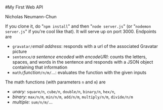 #My First Web API

Nicholas Neumann-Chun

If you clone it, do "`npm install`" and then "`node server.js`" (or "`nodemon server.js`" if you're cool like that). It will serve up on port 3000. Endpoints are

- `gravatar/`_email address_: responds with a url of the associated Gravatar picture
- `sentence/`_a sentence encoded with encodeURI_: counts the letters, spaces, and words in the sentence and responds with a JSON object containing that information
- `math/`_function_`/n/m/`...: evaluates the function with the given inputs

The math functions (with parameters `n` and `m`) are

- *unary:* `square/n`, `cube/n`, `double/n`, `binary/n`, `hex/n`,
- *binary:* `max/n/m`, `min/n/m`, `add/n/m`, `multiply/n/m`, `divide/n/m`
- *multiple:* `sum/n/m/`...
